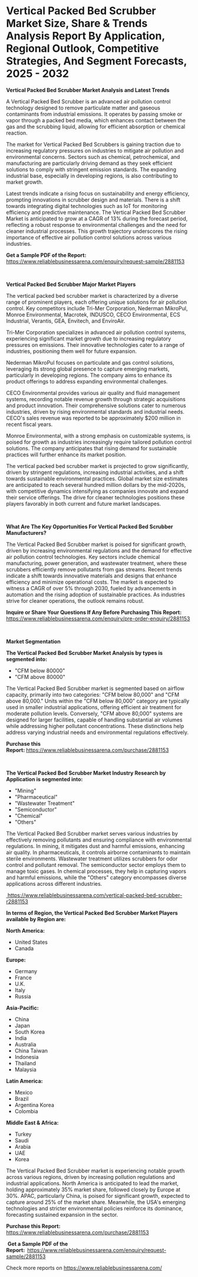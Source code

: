 <p><h1>Vertical Packed Bed Scrubber Market Size, Share & Trends Analysis Report By Application, Regional Outlook, Competitive Strategies, And Segment Forecasts, 2025 - 2032</h1></p><p><strong>Vertical Packed Bed Scrubber Market Analysis and Latest Trends</strong></p>
<p><p>A Vertical Packed Bed Scrubber is an advanced air pollution control technology designed to remove particulate matter and gaseous contaminants from industrial emissions. It operates by passing smoke or vapor through a packed bed media, which enhances contact between the gas and the scrubbing liquid, allowing for efficient absorption or chemical reaction.</p><p>The market for Vertical Packed Bed Scrubbers is gaining traction due to increasing regulatory pressures on industries to mitigate air pollution and environmental concerns. Sectors such as chemical, petrochemical, and manufacturing are particularly driving demand as they seek efficient solutions to comply with stringent emission standards. The expanding industrial base, especially in developing regions, is also contributing to market growth.</p><p>Latest trends indicate a rising focus on sustainability and energy efficiency, prompting innovations in scrubber design and materials. There is a shift towards integrating digital technologies such as IoT for monitoring efficiency and predictive maintenance. The Vertical Packed Bed Scrubber Market is anticipated to grow at a CAGR of 13% during the forecast period, reflecting a robust response to environmental challenges and the need for cleaner industrial processes. This growth trajectory underscores the rising importance of effective air pollution control solutions across various industries.</p></p>
<p><strong>Get a Sample PDF of the Report:&nbsp;</strong> <a href="https://www.reliablebusinessarena.com/enquiry/request-sample/2881153?utm_campaign=3354&utm_medium=2&utm_source=Github&utm_content=ia&utm_term=12032025&utm_id=vertical-packed-bed-scrubber">https://www.reliablebusinessarena.com/enquiry/request-sample/2881153</a></p>
<p>&nbsp;</p>
<p><strong>Vertical Packed Bed Scrubber Major Market Players</strong></p>
<p><p>The vertical packed bed scrubber market is characterized by a diverse range of prominent players, each offering unique solutions for air pollution control. Key competitors include Tri-Mer Corporation, Nederman MikroPul, Monroe Environmental, Macrotek, INDUSCO, CECO Environmental, ECS Industrial, Verantis, GEA, Envitech, and EnviroAir.</p><p>Tri-Mer Corporation specializes in advanced air pollution control systems, experiencing significant market growth due to increasing regulatory pressures on emissions. Their innovative technologies cater to a range of industries, positioning them well for future expansion.</p><p>Nederman MikroPul focuses on particulate and gas control solutions, leveraging its strong global presence to capture emerging markets, particularly in developing regions. The company aims to enhance its product offerings to address expanding environmental challenges.</p><p>CECO Environmental provides various air quality and fluid management systems, recording notable revenue growth through strategic acquisitions and product innovation. Their comprehensive solutions cater to numerous industries, driven by rising environmental standards and industrial needs. CECO's sales revenue was reported to be approximately $200 million in recent fiscal years.</p><p>Monroe Environmental, with a strong emphasis on customizable systems, is poised for growth as industries increasingly require tailored pollution control solutions. The company anticipates that rising demand for sustainable practices will further enhance its market position.</p><p>The vertical packed bed scrubber market is projected to grow significantly, driven by stringent regulations, increasing industrial activities, and a shift towards sustainable environmental practices. Global market size estimates are anticipated to reach several hundred million dollars by the mid-2020s, with competitive dynamics intensifying as companies innovate and expand their service offerings. The drive for cleaner technologies positions these players favorably in both current and future market landscapes.</p></p>
<p>&nbsp;</p>
<p><strong>What Are The Key Opportunities For Vertical Packed Bed Scrubber Manufacturers?</strong></p>
<p><p>The Vertical Packed Bed Scrubber market is poised for significant growth, driven by increasing environmental regulations and the demand for effective air pollution control technologies. Key sectors include chemical manufacturing, power generation, and wastewater treatment, where these scrubbers efficiently remove pollutants from gas streams. Recent trends indicate a shift towards innovative materials and designs that enhance efficiency and minimize operational costs. The market is expected to witness a CAGR of over 5% through 2030, fueled by advancements in automation and the rising adoption of sustainable practices. As industries strive for cleaner operations, the outlook remains robust.</p></p>
<p><strong>Inquire or Share Your Questions If Any Before Purchasing This Report:</strong> <a href="https://www.reliablebusinessarena.com/enquiry/pre-order-enquiry/2881153?utm_campaign=3354&utm_medium=2&utm_source=Github&utm_content=ia&utm_term=12032025&utm_id=vertical-packed-bed-scrubber">https://www.reliablebusinessarena.com/enquiry/pre-order-enquiry/2881153</a></p>
<p>&nbsp;</p>
<p><strong>Market Segmentation</strong></p>
<p><strong>The Vertical Packed Bed Scrubber Market Analysis by types is segmented into:</strong></p>
<p><ul><li>"CFM below 80000"</li><li>"CFM above 80000"</li></ul></p>
<p><p>The Vertical Packed Bed Scrubber market is segmented based on airflow capacity, primarily into two categories: "CFM below 80,000" and "CFM above 80,000." Units within the "CFM below 80,000" category are typically used in smaller industrial applications, offering efficient air treatment for moderate pollution levels. Conversely, "CFM above 80,000" systems are designed for larger facilities, capable of handling substantial air volumes while addressing higher pollutant concentrations. These distinctions help address varying industrial needs and environmental regulations effectively.</p></p>
<p><strong>Purchase this Report:&nbsp;</strong><a href="https://www.reliablebusinessarena.com/purchase/2881153?utm_campaign=3354&utm_medium=2&utm_source=Github&utm_content=ia&utm_term=12032025&utm_id=vertical-packed-bed-scrubber">https://www.reliablebusinessarena.com/purchase/2881153</a></p>
<p>&nbsp;</p>
<p><strong>The Vertical Packed Bed Scrubber Market Industry Research by Application is segmented into:</strong></p>
<p><ul><li>"Mining"</li><li>"Pharmaceutical"</li><li>"Wastewater Treatment"</li><li>"Semiconductor"</li><li>"Chemical"</li><li>"Others"</li></ul></p>
<p><p>The Vertical Packed Bed Scrubber market serves various industries by effectively removing pollutants and ensuring compliance with environmental regulations. In mining, it mitigates dust and harmful emissions, enhancing air quality. In pharmaceuticals, it controls airborne contaminants to maintain sterile environments. Wastewater treatment utilizes scrubbers for odor control and pollutant removal. The semiconductor sector employs them to manage toxic gases. In chemical processes, they help in capturing vapors and harmful emissions, while the "Others" category encompasses diverse applications across different industries.</p></p>
<p><a href="https://www.reliablebusinessarena.com/vertical-packed-bed-scrubber-r2881153?utm_campaign=3354&utm_medium=2&utm_source=Github&utm_content=ia&utm_term=12032025&utm_id=vertical-packed-bed-scrubber">&nbsp;https://www.reliablebusinessarena.com/vertical-packed-bed-scrubber-r2881153</a></p>
<p><strong>In terms of Region, the Vertical Packed Bed Scrubber Market Players available by Region are:</strong></p>
<p>
    <p> <strong> North America: </strong>
        <ul>
            <li>United States</li>
            <li>Canada</li>
        </ul>
        </p> 
    <p> <strong> Europe: </strong>
        <ul>
            <li>Germany</li>
            <li>France</li>
            <li>U.K.</li>
            <li>Italy</li>
            <li>Russia</li>
        </ul>
        </p> 
    <p> <strong> Asia-Pacific: </strong>
        <ul>
            <li>China</li>
            <li>Japan</li>
            <li>South Korea</li>
            <li>India</li>
            <li>Australia</li>
            <li>China Taiwan</li>
            <li>Indonesia</li>
            <li>Thailand</li>
            <li>Malaysia</li>
        </ul>
        </p> 
    <p> <strong> Latin America: </strong>
        <ul>
            <li>Mexico</li>
            <li>Brazil</li>
            <li>Argentina Korea</li>
            <li>Colombia</li>
        </ul>
        </p> 
    <p> <strong> Middle East & Africa: </strong>
        <ul>
            <li>Turkey</li>
            <li>Saudi</li>
            <li>Arabia</li>
            <li>UAE</li>
            <li>Korea</li>
        </ul>
    </p>
    </p>
<p><p>The Vertical Packed Bed Scrubber market is experiencing notable growth across various regions, driven by increasing pollution regulations and industrial applications. North America is anticipated to lead the market, holding approximately 35% market share, followed closely by Europe at 30%. APAC, particularly China, is poised for significant growth, expected to capture around 25% of the market share. Meanwhile, the USA's emerging technologies and stricter environmental policies reinforce its dominance, forecasting sustained expansion in the sector.</p></p>
<p><strong>Purchase this Report: </strong><a href="https://www.reliablebusinessarena.com/purchase/2881153?utm_campaign=3354&utm_medium=2&utm_source=Github&utm_content=ia&utm_term=12032025&utm_id=vertical-packed-bed-scrubber">https://www.reliablebusinessarena.com/purchase/2881153</a></p>
<p>&nbsp;<strong>Get a Sample PDF of the Report:&nbsp;&nbsp;</strong><a href="https://www.reliablebusinessarena.com/enquiry/request-sample/2881153?utm_campaign=3354&utm_medium=2&utm_source=Github&utm_content=ia&utm_term=12032025&utm_id=vertical-packed-bed-scrubber">https://www.reliablebusinessarena.com/enquiry/request-sample/2881153</a></p>
<p><strong></strong></p>
<p>Check more reports on <a href="https://www.reliablebusinessarena.com/?utm_campaign=3354&utm_medium=2&utm_source=Github&utm_content=ia&utm_term=12032025&utm_id=vertical-packed-bed-scrubber">https://www.reliablebusinessarena.com/</a></p>